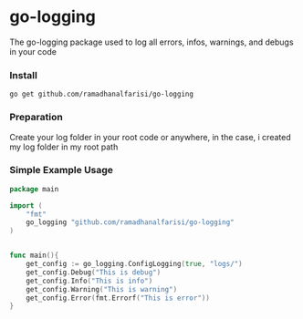 # go-logging
The go-logging package used to log all errors, infos, warnings, and debugs in your code

### Install
```shell
go get github.com/ramadhanalfarisi/go-logging
```

### Preparation
Create your log folder in your root code or anywhere, in the case, i created my log folder in my root path

### Simple Example Usage
```go
package main

import (
	"fmt"
	go_logging "github.com/ramadhanalfarisi/go-logging"
)


func main(){
	get_config := go_logging.ConfigLogging(true, "logs/")
	get_config.Debug("This is debug")
	get_config.Info("This is info")
	get_config.Warning("This is warning")
	get_config.Error(fmt.Errorf("This is error"))
}
```

